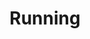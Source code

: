 ---
title: "Running"
collection: hobbies
description: 'Running has been a big part of my life for about the past 8 years. I am currently training for the upcoming [Toronto Waterfront Marathon](https://www.torontowaterfrontmarathon.com/) race in October.'
imgurl: 'running2.jpg'
---
